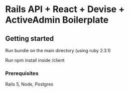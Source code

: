 # Rails API + React + Devise + ActiveAdmin Boilerplate

## Getting started

Run bundle on the main directory (using ruby 2.3.1)

Run npm install inside /client

### Prerequisites

Rails 5, Node, Postgres
